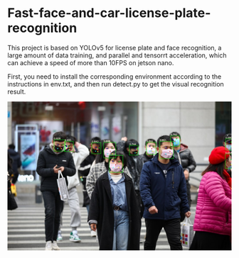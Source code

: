 # Fast-face-and-car-license-plate-recognition
This project is based on YOLOv5 for license plate and face recognition, a large amount of data training, and parallel and tensorrt acceleration, which can achieve a speed of more than 10FPS on jetson nano.

First, you need to install the corresponding environment according to the instructions in env.txt, and then run detect.py to get the visual recognition result.

![image](https://github.com/pzyqwe/Fast-face-and-car-license-plate-recognition/blob/main/carface/output/1.jpg)
